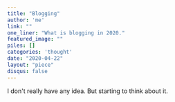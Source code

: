 ```yaml
---
title: "Blogging"
author: 'me'
link: ""
one_liner: "What is blogging in 2020."
featured_image: ""
piles: []
categories: 'thought' 
date: "2020-04-22"
layout: "piece"
disqus: false
---
```


I don't really have any idea. But starting to think about it.
